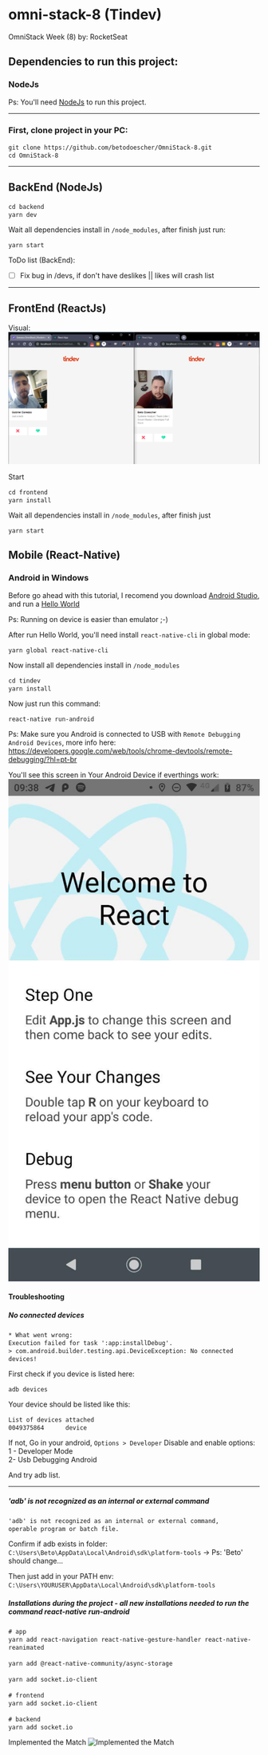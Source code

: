 # omni-stack-8 (Tindev)
OmniStack Week (8) by: RocketSeat

## Dependencies to run this project:

###  NodeJs 
Ps: You'll need [NodeJs](https://nodejs.org/en/download/) to run this project.

---

### First, clone project in your PC:

```shell
git clone https://github.com/betodoescher/OmniStack-8.git
cd OmniStack-8
```

---

## BackEnd (NodeJs)
```shell
cd backend
yarn dev
```
Wait all dependencies install in `/node_modules`, after finish just run:
```
yarn start
```


ToDo list (BackEnd):
- [ ] Fix bug in /devs, if don't have deslikes || likes will crash list

---

## FrontEnd (ReactJs)

Visual:  
![Demo do Tinder Dev](doc/image_2019-08-10_17-54-39.png)  

Start 
```shell
cd frontend
yarn install
```  
Wait all dependencies install in `/node_modules`, after finish just   
```
yarn start
```


## Mobile (React-Native)


### Android in Windows
Before go ahead with this tutorial, I recomend you download [Android Studio](https://developer.android.com/studio), and run a [Hello World](https://medium.com/@rodolfopeixoto/criando-um-projeto-no-android-studio-feacf8a775c4)

Ps: Running on device is easier than emulator ;-)


After run Hello World, you'll need install `react-native-cli` in global mode:  
```shell
yarn global react-native-cli
```

Now install all dependencies install in `/node_modules`
```shell
cd tindev
yarn install
```  

Now just run this command:
```
react-native run-android
```
Ps: Make sure you Android is connected to USB with `Remote Debugging Android Devices`, more info here: 
https://developers.google.com/web/tools/chrome-devtools/remote-debugging/?hl=pt-br

You'll see this screen in Your Android Device if everthings work:
![Demo do Tinder Dev](doc/react-native.jpg)  


#### Troubleshooting 

##### No connected devices
```
* What went wrong:
Execution failed for task ':app:installDebug'.
> com.android.builder.testing.api.DeviceException: No connected devices!
```

First check if you device is listed here:
```shell
adb devices
```
Your device should be listed like this:
```
List of devices attached
0049375864      device
```


If not,
Go in your android, `Options > Developer`
Disable and enable options:  
1 - Developer Mode  
2- Usb Debugging Android

And try adb list.

---- 

##### 'adb' is not recognized as an internal or external command

```
'adb' is not recognized as an internal or external command,
operable program or batch file.
```

Confirm if adb exists in folder:
`C:\Users\Beto\AppData\Local\Android\sdk\platform-tools`
-> Ps: 'Beto' should change...


Then just add in your PATH env: 
`C:\Users\YOURUSER\AppData\Local\Android\sdk\platform-tools`


##### Installations during the project - all new installations needed to run the command react-native run-android

```
# app
yarn add react-navigation react-native-gesture-handler react-native-reanimated

yarn add @react-native-community/async-storage

yarn add socket.io-client

# frontend
yarn add socket.io-client

# backend
yarn add socket.io 

```

Implemented the Match
![Implemented the Match](doc/image_2019-08-10_17-54-57.jpg)  
